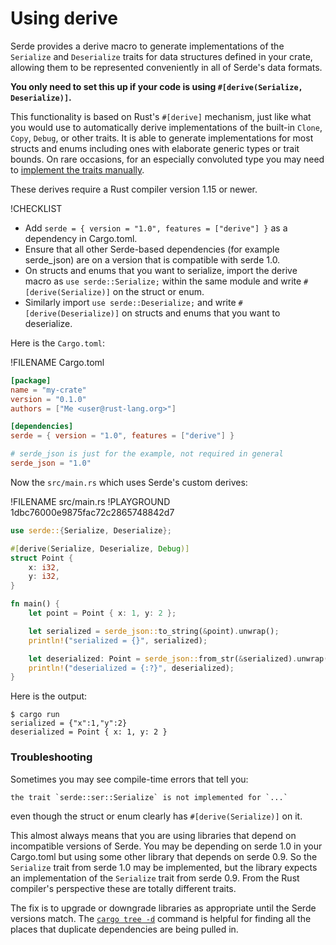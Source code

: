 # Using derive

Serde provides a derive macro to generate implementations of the `Serialize` and
`Deserialize` traits for data structures defined in your crate, allowing them to
be represented conveniently in all of Serde's data formats.

**You only need to set this up if your code is using `#[derive(Serialize,
Deserialize)]`.**

This functionality is based on Rust's `#[derive]` mechanism, just like what you
would use to automatically derive implementations of the built-in `Clone`,
`Copy`, `Debug`, or other traits. It is able to generate implementations for
most structs and enums including ones with elaborate generic types or trait
bounds. On rare occasions, for an especially convoluted type you may need to
[implement the traits manually](custom-serialization.md).

These derives require a Rust compiler version 1.15 or newer.

!CHECKLIST
- Add `serde = { version = "1.0", features = ["derive"] }` as a dependency in
  Cargo.toml.
- Ensure that all other Serde-based dependencies (for example serde_json) are on
  a version that is compatible with serde 1.0.
- On structs and enums that you want to serialize, import the derive macro as
  `use serde::Serialize;` within the same module and write
  `#[derive(Serialize)]` on the struct or enum.
- Similarly import `use serde::Deserialize;` and write `#[derive(Deserialize)]`
  on structs and enums that you want to deserialize.

Here is the `Cargo.toml`:

!FILENAME Cargo.toml
```toml
[package]
name = "my-crate"
version = "0.1.0"
authors = ["Me <user@rust-lang.org>"]

[dependencies]
serde = { version = "1.0", features = ["derive"] }

# serde_json is just for the example, not required in general
serde_json = "1.0"
```

Now the `src/main.rs` which uses Serde's custom derives:

!FILENAME src/main.rs
!PLAYGROUND 1dbc76000e9875fac72c2865748842d7
```rust
use serde::{Serialize, Deserialize};

#[derive(Serialize, Deserialize, Debug)]
struct Point {
    x: i32,
    y: i32,
}

fn main() {
    let point = Point { x: 1, y: 2 };

    let serialized = serde_json::to_string(&point).unwrap();
    println!("serialized = {}", serialized);

    let deserialized: Point = serde_json::from_str(&serialized).unwrap();
    println!("deserialized = {:?}", deserialized);
}
```

Here is the output:

```
$ cargo run
serialized = {"x":1,"y":2}
deserialized = Point { x: 1, y: 2 }
```

### Troubleshooting

Sometimes you may see compile-time errors that tell you:

```
the trait `serde::ser::Serialize` is not implemented for `...`
```

even though the struct or enum clearly has `#[derive(Serialize)]` on it.

This almost always means that you are using libraries that depend on
incompatible versions of Serde. You may be depending on serde 1.0 in your
Cargo.toml but using some other library that depends on serde 0.9. So the
`Serialize` trait from serde 1.0 may be implemented, but the library expects an
implementation of the `Serialize` trait from serde 0.9. From the Rust compiler's
perspective these are totally different traits.

The fix is to upgrade or downgrade libraries as appropriate until the Serde
versions match. The [`cargo tree -d`] command is helpful for finding all the
places that duplicate dependencies are being pulled in.

[`cargo tree -d`]: https://github.com/sfackler/cargo-tree
